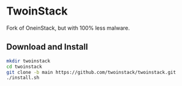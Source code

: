 # TwoinStack

Fork of OneinStack, but with 100% less malware.

## Download and Install

```bash
mkdir twoinstack
cd twoinstack
git clone -b main https://github.com/twoinstack/twoinstack.git
./install.sh
```
